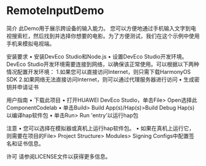 # RemoteInputDemo

简介
此Demo用于展示跨设备的输入能力。 您可以方便地通过手机输入文字到电视搜索栏，然后找到并选择你想要的电影。为了方便测试，我们在这个示例中使用手机来模拟电视端。

安装要求 
• 安装DevEco Studio和Node.js 
• 设置DevEco Studio开发环境。 DevEco Studio开发环境需要连接到网络，以确保该正常使用。可以根据以下两种情况配置开发环境： 
    1.如果您可以直接访问Internet，则只需下载HarmonyOS SDK 
    2.如果网络无法直接访问Internet，则可以通过代理服务器进行访问 
• 生成密钥并申请证书

用户指南 
• 下载此项目 
• 打开HUAWEI DevEco Studio，单击File> Open选择此ComponentCodelab 
• 单击Build> Build App(s)/Hap(s)>Build Debug Hap(s)以编译hap软件包 
• 单击Run> Run 'entry'以运行hap包

注意 
• 您可以选择在模拟器或真机上运行hap软件包。 
• 如果在真机上运行它，则需要在项目的File> Project Structure> Modules> Signing Configs中配置签名和证书信息。

许可 
请参阅LICENSE文件以获得更多信息。